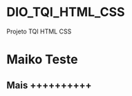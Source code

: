 # DIO_TQI_HTML_CSS
Projeto TQI HTML CSS
<!DOCTYPE html>
<html lang="en">
<head>
    <meta charset="UTF-8">
    <meta http-equiv="X-UA-Compatible" content="IE=edge">
    <meta name="viewport" content="width=device-width, initial-scale=1.0">
    <link rel="stylesheet" href="style.css">
    <title>MAIKO SOARES GONCALVES</title>
    <h1>Maiko Teste</h1>
    <h2>Mais ++++++++++</h2>
    
</head>
<body>
    
</body>
</html>